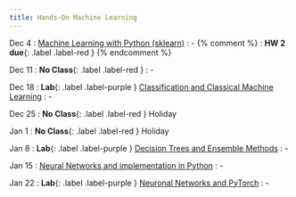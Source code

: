 ```yaml
---
title: Hands-On Machine Learning
---
```


Dec 4
: [Machine Learning with Python (sklearn)](#)
  : -
{% comment %}
: **HW 2 due**{: .label .label-red }
{% endcomment %}

Dec 11
: **No Class**{: .label .label-red }
  : -

Dec 18
: **Lab**{: .label .label-purple } [Classification and Classical Machine Learning](#)
  : -

Dec 25
: **No Class**{: .label .label-red } Holiday

Jan 1
: **No Class**{: .label .label-red } Holiday

Jan 8
: **Lab**{: .label .label-purple } [Decision Trees and Ensemble Methods](#)
  : -

Jan 15
: [Neural Networks and implementation in Python](#)
  : -

Jan 22
: **Lab**{: .label .label-purple } [Neuronal Networks and PyTorch](#)
  : -
